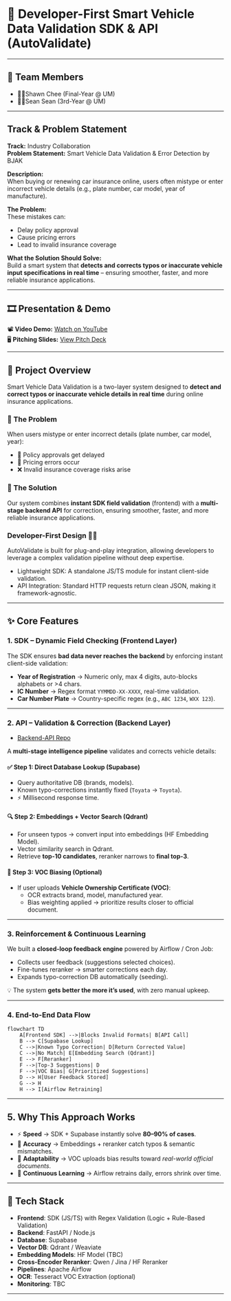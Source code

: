 # 🚗 Developer-First Smart Vehicle Data Validation SDK & API (AutoValidate)
---

## 👥 Team Members  
- 👨‍💻Shawn Chee (Final-Year @ UM)
- 👨‍💻Sean Sean (3rd-Year @ UM)

---
## Track & Problem Statement  

**Track:** Industry Collaboration  
**Problem Statement:** Smart Vehicle Data Validation & Error Detection by BJAK  

**Description:**  
When buying or renewing car insurance online, users often mistype or enter incorrect vehicle details (e.g., plate number, car model, year of manufacture).  

**The Problem:**  
These mistakes can:  
- Delay policy approval  
- Cause pricing errors  
- Lead to invalid insurance coverage  

**What the Solution Should Solve:**  
Build a smart system that **detects and corrects typos or inaccurate vehicle input specifications in real time** – ensuring smoother, faster, and more reliable insurance applications.  

---

## 🎞️ Presentation & Demo  
📽️ **Video Demo:** [Watch on YouTube](https://youtu.be/your-demo-link)  
🖥️ **Pitching Slides:** [View Pitch Deck](https://drive.google.com/file/d/14r2BA8vEM3UCE0CVZe8r1d0jY8e___Bt/view?usp=drivesdk)  

---
## 🔧 Project Overview  
Smart Vehicle Data Validation is a two-layer system designed to **detect and correct typos or inaccurate vehicle details in real time** during online insurance applications.  

### 🔹 The Problem  
When users mistype or enter incorrect details (plate number, car model, year):  
- 🚨 Policy approvals get delayed  
- 💸 Pricing errors occur  
- ❌ Invalid insurance coverage risks arise  

### 🔹 The Solution  
Our system combines **instant SDK field validation** (frontend) with a **multi-stage backend API** for correction, ensuring smoother, faster, and more reliable insurance applications.  

### Developer-First Design 🧑‍💻
AutoValidate is built for plug-and-play integration, allowing developers to leverage a complex validation pipeline without deep expertise.
- Lightweight SDK: A standalone JS/TS module for instant client-side validation.
- API Integration: Standard HTTP requests return clean JSON, making it framework-agnostic.
  
---

## ✨ Core Features  

### 1. SDK – Dynamic Field Checking (Frontend Layer)  
The SDK ensures **bad data never reaches the backend** by enforcing instant client-side validation:  

- **Year of Registration** → Numeric only, max 4 digits, auto-blocks alphabets or >4 chars.  
- **IC Number** → Regex format `YYMMDD-XX-XXXX`, real-time validation.  
- **Car Number Plate** → Country-specific regex (e.g., `ABC 1234`, `WXX 123`).  

---

### 2. API – Validation & Correction (Backend Layer)  
- [Backend-API Repo](https://github.com/Shawnchee/AutoValidate-Backend-API)

A **multi-stage intelligence pipeline** validates and corrects vehicle details:  

#### ✅ Step 1: Direct Database Lookup (Supabase)  
- Query authoritative DB (brands, models).  
- Known typo-corrections instantly fixed (`Toyata` → `Toyota`).  
- ⚡ Millisecond response time.  

#### 🔍 Step 2: Embeddings + Vector Search (Qdrant)  
- For unseen typos → convert input into embeddings (HF Embedding Model).  
- Vector similarity search in Qdrant.  
- Retrieve **top-10 candidates**, reranker narrows to **final top-3**.  

#### 📄 Step 3: VOC Biasing (Optional)  
- If user uploads **Vehicle Ownership Certificate (VOC)**:  
  - OCR extracts brand, model, manufactured year.  
  - Bias weighting applied → prioritize results closer to official document.  

---

### 3. Reinforcement & Continuous Learning  
We built a **closed-loop feedback engine** powered by Airflow / Cron Job:  

- Collects user feedback (suggestions selected choices).  
- Fine-tunes reranker → smarter corrections each day.  
- Expands typo-correction DB automatically (seeding).  

💡 The system **gets better the more it’s used**, with zero manual upkeep.  

---

### 4. End-to-End Data Flow  

```
flowchart TD
    A[Frontend SDK] -->|Blocks Invalid Formats| B[API Call]
    B --> C[Supabase Lookup]
    C -->|Known Typo Correction| D[Return Corrected Value]
    C -->|No Match| E[Embedding Search (Qdrant)]
    E --> F[Reranker]
    F -->|Top-3 Suggestions| D
    F -->|VOC Bias| G[Prioritized Suggestions]
    D --> H[User Feedback Stored]
    G --> H
    H --> I[Airflow Retraining]
```
---

## 5. Why This Approach Works  

- ⚡ **Speed** → SDK + Supabase instantly solve **80–90% of cases**.  
- 🎯 **Accuracy** → Embeddings + reranker catch typos & semantic mismatches.  
- 📄 **Adaptability** → VOC uploads bias results toward *real-world official documents*.  
- 🔄 **Continuous Learning** → Airflow retrains daily, errors shrink over time.  

---

## 🚀 Tech Stack  

- **Frontend**: SDK (JS/TS) with Regex Validation (Logic + Rule-Based Validation)
- **Backend**: FastAPI / Node.js  
- **Database**: Supabase 
- **Vector DB**: Qdrant / Weaviate  
- **Embedding Models**: HF Model (TBC)
- **Cross-Encoder Reranker**: Qwen / Jina / HF Reranker
- **Pipelines**: Apache Airflow  
- **OCR**: Tesseract VOC Extraction (optional)
- **Monitoring**: TBC

---

